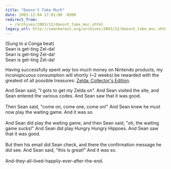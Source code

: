 ```yaml
---
title: "Doesn't Take Much"
date: 2003-12-04 17:01:00 -0500
redirect_from:
  - /archives/2003/12/doesnt_take_muc.shtml
legacy_url: http://seankerwin.org/archives/2003/12/doesnt_take_muc.shtml
---
```

<p>(Sung to a Conga beat)<br />
Sean is get-ting Zel-da!<br />
Sean is get-ting Zel-da!<br />
Sean is get-ting Zel-da!</p>
<p>Having successfully spent <i>way</i> too much money on Nintendo products, my inconspicuous consumption will shortly (~2 weeks) be rewarded with the greatest of all possible treasures: <a href="http://www.nintendo.com/zeldaclassic/">Zelda: Collector's Edition</a>.</p>
<div class="quote">
And Sean said, "I gots to get my Zelda on".  And Sean visited the site, and Sean entered the various codes.  And Sean saw that it was good.<br /><br />
Then Sean said, "come on, come one, come on!"  And Sean knew he must now play the waiting game.  And it was so.<br /><br />
And Sean did play the waiting game, and then Sean said, "oh, the waiting game sucks!"  And Sean did play Hungry Hungry Hippoes.  And Sean saw that it was good.<br /><br />
But then his email did Sean check, and there the confirmation message he did see.  And Sean said, "this is great!"  And it was so.<br /><br />
And-they-all-lived-happily-ever-after-the-end.
</div>

